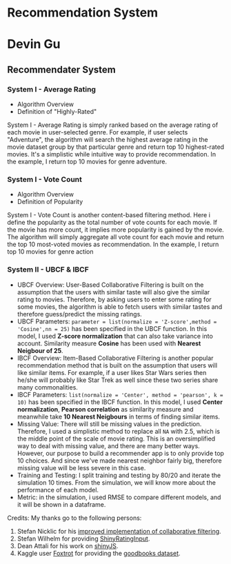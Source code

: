 # Recommendation System
# Devin Gu


## Recommendater System
### System I - Average Rating

* Algorithm Overview
* Definition of "Highly-Rated"

System I - Average Rating is simply ranked based on the average rating of each movie in user-selected genre. For example, if user selects "Adventure", the algorithm will search the highest average rating in the movie dataset group by that particular genre and return top 10 highest-rated movies. It's a simplistic while intuitive way to provide recommendation. In the example, I return top 10 movies for genre adventure. 

### System I - Vote Count

* Algorithm Overview
* Definition of Popularity

System I - Vote Count is another content-based filtering method. Here i define the popularity as the total number of vote counts for each movie. If the movie has more count, it implies more popularity is gained by the movie. The algorithm will simply aggregate all vote count for each movie and return the top 10 most-voted movies as recommendation. In the example, I return top 10 movies for genre action 

### System II - UBCF & IBCF

* UBCF Overview: User-Based Collaborative Filtering is built on the assumption that the users with similar taste will also give the similar rating to movies. Therefore, by asking users to enter some rating for some movies, the algorithm is able to fetch users with similar tastes and therefore guess/predict the missing ratings. 
* UBCF Parameters: `parameter = list(normalize = 'Z-score',method = 'Cosine',nn = 25)` has been specified in the UBCF function. In this model, I used **Z-score normalization** that can also take variance into account. Similarity measure **Cosine** has been used with  **Nearest Neigbour of 25**.
* IBCF Overview: Item-Based Collaborative Filtering is another popular recommendation method that is built on the assumption that users will like similar items. For example, if a user likes Star Wars series then he/she will probably like Star Trek as well since these two series share many commonalities. 
* IBCF Parameters: `list(normalize = 'Center', method = 'pearson', k = 10)` has been specified in the IBCF function. In this model, I used **Center normalization**, **Pearson correlation** as similarity measure and meanwhile take **10 Nearest Neigbours** in terms of finding similar items. 
* Missing Value: There will still be missing values in the prediction. Therefore, I used a simplistic method to replace all `NA` with 2.5, which is the middle point of the scale of movie rating. This is an oversimplified way to deal with missing value, and there are many better ways. However, our purpose to build a recommender app is to only provide top 10 choices. And since we've made nearest neighbor fairly big, therefore missing value will be less severe in this case.   
* Training and Testing: I split training and testing by 80/20 and iterate the simulation 10 times. From the simulation, we will know more about the performance of each model. 
* Metric: in the simulation, i used RMSE to compare different models, and it will be shown in a dataframe. 

Credits:
My thanks go to the following persons:
1. Stefan Nicklic for his [improved implementation of collaborative filtering](https://github.com/smartcat-labs/collaboratory).
2. Stefan Wilhelm for providing [ShinyRatingInput](https://github.com/stefanwilhelm/ShinyRatingInput).
3. Dean Attali for his work on [shinyJS](https://github.com/daattali/shinyjs).
4. Kaggle user [Foxtrot](https://www.kaggle.com/zygmunt) for providing the [goodbooks dataset](https://www.kaggle.com/zygmunt/goodbooks-10k).
